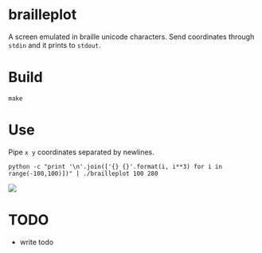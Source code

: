 # brailleplot

A screen emulated in braille unicode characters.  Send coordinates through `stdin` and it prints to `stdout`.

# Build

    make
    
# Use

Pipe `x y` coordinates separated by newlines.

    python -c "print '\n'.join(['{} {}'.format(i, i**3) for i in range(-100,100)])" | ./brailleplot 100 280
    
![](https://u.teknik.io/R38sf.png)

# TODO
 - write todo
